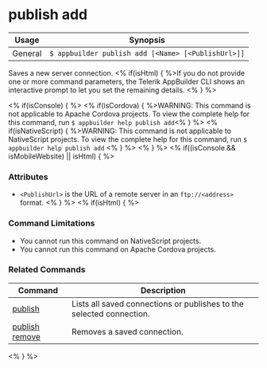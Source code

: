 publish add
==========

Usage | Synopsis
------|-------
General | `$ appbuilder publish add [<Name> [<PublishUrl>]]`

Saves a new server connection. <% if(isHtml) { %>If you do not provide one or more command parameters, the Telerik AppBuilder CLI shows an interactive prompt to let you set the remaining details. <% } %>

<% if(isConsole) { %>
<% if(isCordova) { %>WARNING: This command is not applicable to Apache Cordova projects. To view the complete help for this command, run `$ appbuilder help publish add`<% } %>
<% if(isNativeScript) { %>WARNING: This command is not applicable to NativeScript projects. To view the complete help for this command, run `$ appbuilder help publish add` <% } %>
<% } %>
<% if((isConsole && isMobileWebsite) || isHtml) { %>
### Attributes

* `<PublishUrl>` is the URL of a remote server in an `ftp://<address>` format.
<% } %>
<% if(isHtml) { %>
### Command Limitations

* You cannot run this command on NativeScript projects.
* You cannot run this command on Apache Cordova projects.
### Related Commands

Command | Description
----------|----------
[publish](publish.html) | Lists all saved connections or publishes to the selected connection.
[publish remove](publish-remove.html) | Removes a saved connection.
<% } %>